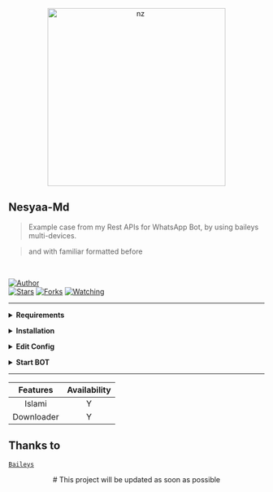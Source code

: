 <p align="center">
<img src="https://i.pinimg.com/originals/a5/65/d6/a565d6e129242aff368eafad54a92360.jpg" alt="nz" width="350"/>
</p>

## Nesyaa-Md
> Example case from my Rest APIs for WhatsApp Bot,
> by using baileys multi-devices.

> and with familiar formatted before

</br>

<a href="https://github.com/zhwzein"><img title="Author" src="https://img.shields.io/badge/Author-Zhwzein-blue.svg?color=54aeff&style=for-the-badge&logo=github" /></a>  
<a href="https://github.com/zhwzein/Nesyaa-Md"><img title="Stars" src="https://img.shields.io/github/stars/zhwzein/Nesyaa-Md?color=54aeff&style=flat-square" /></a>
<a href="https://github.com/zhwzein/Nesyaa-Md/network/members"><img title="Forks" src="https://img.shields.io/github/forks/zhwzein/Nesyaa-Md?color=54aeff&style=flat-square" /></a>
<a href="https://github.com/zhwzein/Nesyaa-Md/watchers"><img title="Watching" src="https://img.shields.io/github/watchers/zhwzein/Nesyaa-Md?label=watchers&color=54aeff&style=flat-square" /></a> <br>

---

<!-- Requirements -->
<b><details><summary>Requirements</summary>
* Some Text Editor
* [Node JS](https://nodejs.org/en/)
* [Git](https://git-scm.com/downloads)
</b></details>

<!-- Installation -->
<b><details><summary>Installation</summary>
```bash
> git clone https://github.com/zhwzein/Nesyaa-Md
> cd Nesyaa-Md
> npm install
```
</b></details>

<!-- Edit -->
<b><details><summary>Edit Config</summary>
```bash
apikey = "YOURAPIKEY"
ownerNumber = ["62812XXXX"]
```
GET FREE APIKEY [HERE](https://zenzapi.xyz/)
</b></details>

<!-- Start -->
<b><details><summary>Start BOT</summary>
```bash
> npm start
```
SCAN THE QR USING YOUR WHATSAPP!
</b></details>

---

| Features |  Availability |
| :------: |  :----------: |
|   Islami     |       Y      |
|   Downloader     |       Y      |


## Thanks to

  [`Baileys`](https://github.com/adiwajshing/Baileys)

<p align="center">
# This project will be updated as soon as possible
</p>
